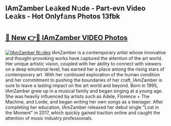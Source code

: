 ## IAmZamber Le𝚊ked N𝚞de - Part-evn Video Le𝚊ks - Hot Onlyf𝚊ns Photos 13fbk

# <h2><a href="http://ab65108.deff.icu/?id=IAmZamber">🔗 New 👉🔴 IAmZamber VIDEO Photos</a></h2>

[![IAmZamber N𝚞des](https://i.imgur.com/rIISA9y.gif)](http://ab65108.deff.icu/?id=IAmZamber)
IAmZamber is a contemporary artist whose innovative and thought-provoking works have captured the attention of the art world. Her unique artistic vision, coupled with her ability to connect with viewers on a deep emotional level, has earned her a place among the rising stars of contemporary art. With her continued exploration of the human condition and her commitment to pushing the boundaries of her craft, IAmZamber is sure to leave a lasting impact on the art world and beyond. Born in 1995, IAmZamber grew up in a musical family and began singing at a young age. She was heavily influenced by artists such as Adele, Florence + The Machine, and Lorde, and began writing her own songs as a teenager. After completing her education, IAmZamber released her debut single "Lost in the Moment" in 2017, which quickly gained traction online and caught the attention of music industry professionals.
